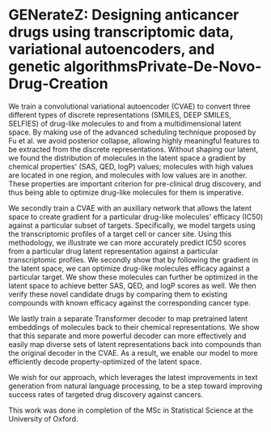 # GENerateZ: Designing anticancer drugs using transcriptomic data, variational autoencoders, and genetic algorithmsPrivate-De-Novo-Drug-Creation

We train a convolutional variational autoencoder (CVAE) to convert three different types of discrete representations (SMILES, DEEP SMILES, SELFIES) of drug-like molecules to and from a multidimensional latent space. By making use of the advanced scheduling technique proposed by Fu et al. we avoid posterior collapse, allowing highly meaningful features to be extracted from the discrete representations. Without shaping our latent, we found the distribution of molecules in the latent space a gradient by chemical properties' (SAS, QED, logP) values; molecules with high values are located in one region, and molecules with low values are in another. These properties are important criterion for pre-clinical drug discovery, and thus being able to optimize drug-like molecules for them is imperative.

We secondly train a CVAE with an auxiliary network that allows the latent space to create gradient for a particular drug-like molecules' efficacy (IC50) against a particular subset of targets. Specifically, we model targets using the transcriptomic profiles of a target cell or cancer site. Using this methodology, we illustrate  we can more accurately predict IC50 scores from a particular drug latent representation against a particular transcriptomic profiles. We secondly show that by following the gradient in the latent space, we can optimize drug-like molecules efficacy against a particular target. We show these molecules can further be optimized in the latent space to achieve better SAS, QED, and logP scores as well. We then verify these novel candidate drugs by comparing them to existing compounds with known efficacy against the corresponding cancer type. 

We lastly train a separate Transformer decoder to map pretrained latent embeddings of molecules back to their chemical representations. We show that this separate and more powerful decoder can more effectively and easily map  diverse sets of latent representations back into compounds than the original decoder in the CVAE. As a result, we enable our model to more efficiently decode property-optimized of the latent space. 

We wish for our approach, which leverages the latest improvements in text generation from natural language processing, to be a step toward improving success rates of targeted drug discovery against cancers.

This work was done in completion of the MSc in Statistical Science at the University of Oxford.

